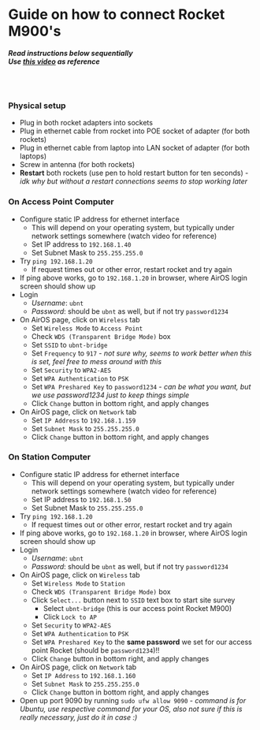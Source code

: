 # Guide on how to connect Rocket M900's
***Read instructions below sequentially***
<br>
***Use [this video](https://www.youtube.com/watch?v=4zKNIveuCxM&feature=youtu.be) as reference***

<br>
<br>

### Physical setup
- Plug in both rocket adapters into sockets
- Plug in ethernet cable from rocket into POE socket of adapter (for both rockets)
- Plug in ethernet cable from laptop into LAN socket of adapter (for both laptops)
- Screw in antenna (for both rockets)
- **Restart** both rockets (use pen to hold restart button for ten seconds) - *idk why but without a restart connections seems to stop working later*

### On Access Point Computer
- Configure static IP address for ethernet interface
  - This will depend on your operating system, but typically under network settings somewhere (watch video for reference)
  - Set IP address to `192.168.1.40`
  - Set Subnet Mask to `255.255.255.0`
- Try `ping 192.168.1.20`
  - If request times out or other error, restart rocket and try again
- If ping above works, go to `192.168.1.20` in browser, where AirOS login screen should show up
- Login
  - *Username*: `ubnt`
  - *Password*: should be `ubnt` as well, but if not try `password1234`
- On AirOS page, click on `Wireless` tab
  - Set `Wireless Mode` to `Access Point`
  - Check `WDS (Transparent Bridge Mode)` box
  - Set `SSID` to `ubnt-bridge`
  - Set `Frequency` to `917` - *not sure why, seems to work better when this is set, feel free to mess around with this*
  - Set `Security` to `WPA2-AES`
  - Set `WPA Authentication` to `PSK`
  - Set `WPA Preshared Key` to `password1234` - *can be what you want, but we use password1234 just to keep things simple*
  - Click `Change` button in bottom right, and apply changes
- On AirOS page, click on `Network` tab
  - Set `IP Address` to `192.168.1.159`
  - Set `Subnet Mask` to `255.255.255.0`
  - Click `Change` button in bottom right, and apply changes
 
### On Station Computer
- Configure static IP address for ethernet interface
  - This will depend on your operating system, but typically under network settings somewhere (watch video for reference)
  - Set IP address to `192.168.1.50`
  - Set Subnet Mask to `255.255.255.0`
- Try `ping 192.168.1.20`
  - If request times out or other error, restart rocket and try again
- If ping above works, go to `192.168.1.20` in browser, where AirOS login screen should show up
- Login
  - *Username*: `ubnt`
  - *Password*: should be `ubnt` as well, but if not try `password1234`
- On AirOS page, click on `Wireless` tab
  - Set `Wireless Mode` to `Station`
  - Check `WDS (Transparent Bridge Mode)` box
  - Click `Select...` button next to `SSID` text box to start site survey
    - Select `ubnt-bridge` (this is our access point Rocket M900)
    - Click `Lock to AP`
  - Set `Security` to `WPA2-AES`
  - Set `WPA Authentication` to `PSK`
  - Set `WPA Preshared Key` to the **same password** we set for our access point Rocket (should be `password1234`)!!
  - Click `Change` button in bottom right, and apply changes
- On AirOS page, click on `Network` tab
  - Set `IP Address` to `192.168.1.160`
  - Set `Subnet Mask` to `255.255.255.0`
  - Click `Change` button in bottom right, and apply changes
- Open up port 9090 by running `sudo ufw allow 9090` - *command is for Ubuntu, use respective command for your OS, also not sure if this is really necessary, just do it in case :)*
